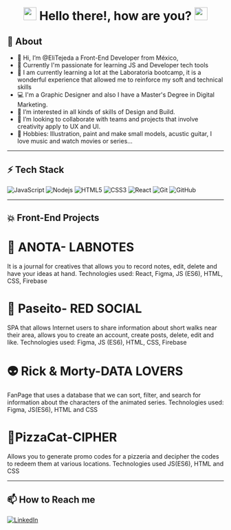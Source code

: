 
<h1 align = "center"><img src="https://raw.githubusercontent.com/iampavangandhi/iampavangandhi/master/gifs/Hi.gif" width="30px"> Hello there!, how are you? <img src="https://emojis.slackmojis.com/emojis/images/1531849430/4246/blob-sunglasses.gif?1531849430" width="30"/></h1>


## 🚀 About
  
- 👋 Hi, I’m @EliTejeda a Front-End Developer from México,
- 🌱 Currently I'm passionate for learning JS and Developer tech tools
- 💛 I am currently learning a lot at the Laboratoria bootcamp, it is a wonderful experience that allowed me to reinforce my soft and technical skills
- 💻 I'm a Graphic Designer and also I have a Master's Degree in Digital Marketing.
- 👀 I’m interested in all kinds of skills of Design and Build.
- 💞️ I’m looking to collaborate with teams and projects that involve creativity apply to UX and UI.
- 🎸 Hobbies: Illustration, paint and make small models, acustic guitar, I love music and watch movies or series...
  

<hr>

## ⚡ Tech Stack

![JavaScript](https://img.shields.io/badge/-JavaScript-black?style=flat-square&logo=javascript)
![Nodejs](https://img.shields.io/badge/-Nodejs-black?style=flat-square&logo=Node.js)
![HTML5](https://img.shields.io/badge/-HTML5-E34F26?style=flat-square&logo=html5&logoColor=white)
![CSS3](https://img.shields.io/badge/-CSS3-1572B6?style=flat-square&logo=css3)
![React](https://img.shields.io/badge/React-black?style=flat-square&logo=React)
![Git](https://img.shields.io/badge/-Git-black?style=flat-square&logo=git)
![GitHub](https://img.shields.io/badge/-GitHub-181717?style=flat-square&logo=github)

<hr>

## 💥 Front-End Projects

# 📝 ANOTA- LABNOTES

It is a journal for creatives that allows you to record notes, edit, delete and have your ideas at hand.
Technologies used: React, Figma, JS (ES6), HTML, CSS, Firebase

# 🚗 Paseito- RED SOCIAL

SPA that allows Internet users to share information about short walks near their area, allows you to create an account, create posts, delete, edit and like. Technologies used: Figma, JS (ES6), HTML, CSS, Firebase

# 👽 Rick & Morty-DATA LOVERS

FanPage that uses a database that we can sort, filter, and search for information about the characters of the animated series. Technologies used: Figma, JS(ES6), HTML and CSS

# 🍕PizzaCat-CIPHER

Allows you to generate promo codes for a pizzeria and decipher the codes to redeem them at various locations. Technologies used JS(ES6), HTML and CSS

<hr>

## 📫 How to Reach me
<a href="https://www.linkedin.com/in/elizabeth-tejeda-1185bba5/" target="_blank"><img alt="LinkedIn" src="https://img.shields.io/badge/linkedin-%230077B5.svg?&style=for-the-badge&logo=linkedin&logoColor=white" /></a>
